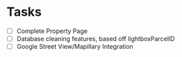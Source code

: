 # Tasks
- [ ] Complete Property Page
- [ ] Database cleaning features, based off lightboxParcelID
- [ ] Google Street View/Mapillary Integration